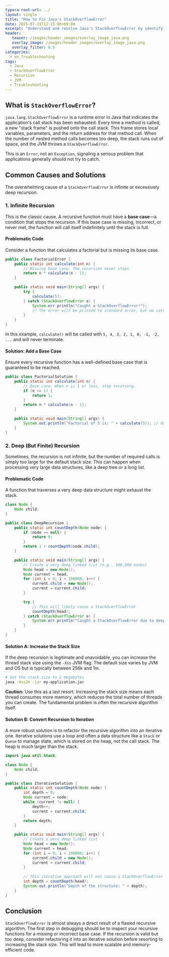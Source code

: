 ```yaml
---
typora-root-url: ../
layout: single
title: "How to Fix Java's StackOverflowError"
date: 2025-07-31T12:15:00+09:00
excerpt: "Understand and resolve Java's StackOverflowError by identifying infinite recursion in your code. Learn how to debug recursive functions, refactor them into iterative solutions, and increase the thread stack size when necessary."
header:
   teaser: /images/header_images/overlay_image_java.png
   overlay_image: /images/header_images/overlay_image_java.png
   overlay_filter: 0.5
categories:
  - en_Troubleshooting
tags:
  - Java
  - StackOverflowError
  - Recursion
  - JVM
  - Troubleshooting
---
```


## What is `StackOverflowError`?

`java.lang.StackOverflowError` is a runtime error in Java that indicates the application's call stack has been exhausted. Every time a method is called, a new "stack frame" is pushed onto the call stack. This frame stores local variables, parameters, and the return address for that method call. When the number of nested method calls becomes too deep, the stack runs out of space, and the JVM throws a `StackOverflowError`.

This is an `Error`, not an `Exception`, signaling a serious problem that applications generally should not try to catch.

## Common Causes and Solutions

The overwhelming cause of a `StackOverflowError` is infinite or excessively deep recursion.

### 1. Infinite Recursion

This is the classic cause. A recursive function must have a **base case**—a condition that stops the recursion. If this base case is missing, incorrect, or never met, the function will call itself indefinitely until the stack is full.

#### Problematic Code

Consider a function that calculates a factorial but is missing its base case.

```java
public class FactorialError {
    public static int calculate(int n) {
        // Missing base case: The recursion never stops.
        return n * calculate(n - 1);
    }

    public static void main(String[] args) {
        try {
            calculate(5);
        } catch (StackOverflowError e) {
            System.err.println("Caught a StackOverflowError!");
            // The error will be printed to standard error, but we catch it here for demonstration.
        }
    }
}
```

In this example, `calculate()` will be called with `5, 4, 3, 2, 1, 0, -1, -2, ...` and will never terminate.

#### Solution: Add a Base Case

Ensure every recursive function has a well-defined base case that is guaranteed to be reached.

```java
public class FactorialSolution {
    public static int calculate(int n) {
        // Base case: When n is 1 or less, stop recursing.
        if (n <= 1) {
            return 1;
        }
        return n * calculate(n - 1);
    }

    public static void main(String[] args) {
        System.out.println("Factorial of 5 is: " + calculate(5)); // Output: 120
    }
}
```

### 2. Deep (But Finite) Recursion

Sometimes, the recursion is not infinite, but the number of required calls is simply too large for the default stack size. This can happen when processing very large data structures, like a deep tree or a long list.

#### Problematic Code

A function that traverses a very deep data structure might exhaust the stack.

```java
class Node {
    Node child;
}

public class DeepRecursion {
    public static int countDepth(Node node) {
        if (node == null) {
            return 0;
        }
        return 1 + countDepth(node.child);
    }

    public static void main(String[] args) {
        // Create a very deep linked list (e.g., 100,000 nodes)
        Node head = new Node();
        Node current = head;
        for (int i = 0; i < 100000; i++) {
            current.child = new Node();
            current = current.child;
        }

        try {
            // This will likely cause a StackOverflowError
            countDepth(head);
        } catch (StackOverflowError e) {
            System.err.println("Caught a StackOverflowError due to deep recursion.");
        }
    }
}
```

#### Solution A: Increase the Stack Size

If the deep recursion is legitimate and unavoidable, you can increase the thread stack size using the `-Xss` JVM flag. The default size varies by JVM and OS but is typically between 256k and 1m.

```bash
# Set the stack size to 2 megabytes
java -Xss2m -jar my-application.jar
```

**Caution:** Use this as a last resort. Increasing the stack size means each thread consumes more memory, which reduces the total number of threads you can create. The fundamental problem is often the recursive algorithm itself.

#### Solution B: Convert Recursion to Iteration

A more robust solution is to refactor the recursive algorithm into an iterative one. Iterative solutions use a loop and often a data structure like a `Stack` or `Queue` to manage state, which is stored on the heap, not the call stack. The heap is much larger than the stack.

```java
import java.util.Stack;

class Node {
    Node child;
}

public class IterativeSolution {
    public static int countDepth(Node node) {
        int depth = 0;
        Node current = node;
        while (current != null) {
            depth++;
            current = current.child;
        }
        return depth;
    }

    public static void main(String[] args) {
        // Create a very deep linked list
        Node head = new Node();
        Node current = head;
        for (int i = 0; i < 100000; i++) {
            current.child = new Node();
            current = current.child;
        }
        
        // This iterative approach will not cause a StackOverflowError
        int depth = countDepth(head);
        System.out.println("Depth of the structure: " + depth);
    }
}
```

## Conclusion

`StackOverflowError` is almost always a direct result of a flawed recursive algorithm. The first step in debugging should be to inspect your recursive functions for a missing or incorrect base case. If the recursion is valid but too deep, consider refactoring it into an iterative solution before resorting to increasing the stack size. This will lead to more scalable and memory-efficient code.
